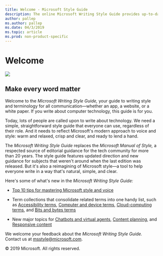 ```yaml
---
title: Welcome - Microsoft Style Guide
description: The online Microsoft Writing Style Guide provides up-to-date style and terminology guidelines. It replaces the Microsoft Manual of Style.
author: pallep
ms.author: pallep
ms.date: 04/3/2019
ms.topic: article
ms.prod: non-product-specific
---
```


# Welcome

![](media/index/WritingStyleGuidebanner.png)

## Make every word matter 

Welcome to the *Microsoft Writing Style Guide,* your guide to writing
style and terminology for all communication—whether an app, a
website, or a white paper. If you write about computer technology, this guide is for you. 

Today, lots of people are called upon to write about technology. We need a simple, straightforward 
style guide that everyone can use, regardless of their role. And it needs to reflect Microsoft's modern 
approach to voice and style: warm and relaxed, crisp and clear, and ready to lend a hand.

The *Microsoft Writing Style Guide* replaces the *Microsoft Manual of Style,* a respected source of 
editorial guidance for the tech community for more than 20 years. The style guide features updated 
direction and new guidance for subjects that weren't around when the last edition was released. But it's 
also a reimagining of Microsoft style—a tool to help everyone write in a way that's natural, simple, and clear. 

Here's some of what's new in the *Microsoft Writing Style Guide:*

- [Top 10 tips for mastering Microsoft style and voice](~/top-10-tips-style-voice.md)  

- Term collections that consolidate related terms into one handy list, such as [Accessibility terms](~/a-z-word-list-term-collections/term-collections/accessibility-terms.md), [Computer and device terms](~/a-z-word-list-term-collections/term-collections/computer-device-terms.md), [Cloud-computing terms](~/a-z-word-list-term-collections/term-collections/cloud-computing-terms.md), and [Bits and bytes terms](~/a-z-word-list-term-collections/term-collections/bits-bytes-terms.md)  

- New major topics for [Chatbots and virtual agents](~/chatbots-virtual-agents/index.md), [Content planning](~/content-planning.md), and [Responsive content](~/responsive-content.md)  

We welcome your feedback about the *Microsoft Writing Style Guide.* Contact us at <msstyle@microsoft.com>. 

&copy; 2019 Microsoft. All rights reserved.
